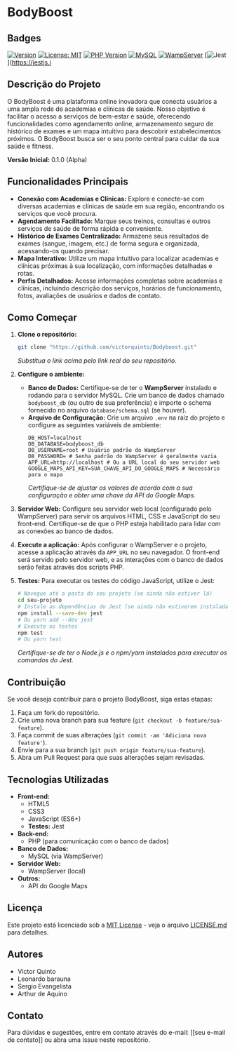 # BodyBoost

## Badges

[![Version](https://img.shields.io/badge/Version-0.1.0--alpha-blue)](https://github.com/seu-usuario/bodyboost/releases/tag/v0.1.0)
[![License: MIT](https://img.shields.io/badge/License-MIT-yellow.svg)](LICENSE.md)
[![PHP Version](https://img.shields.io/badge/PHP->=7.4-blue.svg)](https://www.php.net/)
[![MySQL](https://img.shields.io/badge/MySQL-5.7+-blue.svg)](https://www.mysql.com/)
[![WampServer](https://img.shields.io/badge/Server-WampServer-orange)](https://www.wampserver.com/en/)
[![Jest](https://img.shields.io/badge/Tests-Jest-brightgreen)](https://jestjs.i

## Descrição do Projeto

O BodyBoost é uma plataforma online inovadora que conecta usuários a uma ampla rede de academias e clínicas de saúde. Nosso objetivo é facilitar o acesso a serviços de bem-estar e saúde, oferecendo funcionalidades como agendamento online, armazenamento seguro de histórico de exames e um mapa intuitivo para descobrir estabelecimentos próximos. O BodyBoost busca ser o seu ponto central para cuidar da sua saúde e fitness.

**Versão Inicial:** 0.1.0 (Alpha)

## Funcionalidades Principais

* **Conexão com Academias e Clínicas:** Explore e conecte-se com diversas academias e clínicas de saúde em sua região, encontrando os serviços que você procura.
* **Agendamento Facilitado:** Marque seus treinos, consultas e outros serviços de saúde de forma rápida e conveniente.
* **Histórico de Exames Centralizado:** Armazene seus resultados de exames (sangue, imagem, etc.) de forma segura e organizada, acessando-os quando precisar.
* **Mapa Interativo:** Utilize um mapa intuitivo para localizar academias e clínicas próximas à sua localização, com informações detalhadas e rotas.
* **Perfis Detalhados:** Acesse informações completas sobre academias e clínicas, incluindo descrição dos serviços, horários de funcionamento, fotos, avaliações de usuários e dados de contato.

## Como Começar

1.  **Clone o repositório:**
    ```bash
    git clone "https://github.com/victorquinto/Bodyboost.git"
    ```
    *Substitua o link acima pelo link real do seu repositório.*

2.  **Configure o ambiente:**
    * **Banco de Dados:** Certifique-se de ter o **WampServer** instalado e rodando para o servidor MySQL. Crie um banco de dados chamado `bodyboost_db` (ou outro de sua preferência) e importe o schema fornecido no arquivo `database/schema.sql` (se houver).
    * **Arquivo de Configuração:** Crie um arquivo `.env` na raiz do projeto e configure as seguintes variáveis de ambiente:
        ```
        DB_HOST=localhost
        DB_DATABASE=bodyboost_db
        DB_USERNAME=root # Usuário padrão do WampServer
        DB_PASSWORD= # Senha padrão do WampServer é geralmente vazia
        APP_URL=http://localhost # Ou a URL local do seu servidor web
        GOOGLE_MAPS_API_KEY=SUA_CHAVE_API_DO_GOOGLE_MAPS # Necessário para o mapa
        ```
        *Certifique-se de ajustar os valores de acordo com a sua configuração e obter uma chave da API do Google Maps.*

3.  **Servidor Web:** Configure seu servidor web local (configurado pelo WampServer) para servir os arquivos HTML, CSS e JavaScript do seu front-end. Certifique-se de que o PHP esteja habilitado para lidar com as conexões ao banco de dados.

4.  **Execute a aplicação:** Após configurar o WampServer e o projeto, acesse a aplicação através da `APP_URL` no seu navegador. O front-end será servido pelo servidor web, e as interações com o banco de dados serão feitas através dos scripts PHP.

5.  **Testes:** Para executar os testes do código JavaScript, utilize o Jest:
    ```bash
    # Navegue até a pasta do seu projeto (se ainda não estiver lá)
    cd seu-projeto
    # Instale as dependências do Jest (se ainda não estiverem instaladas)
    npm install --save-dev jest
    # Ou yarn add --dev jest
    # Execute os testes
    npm test
    # Ou yarn test
    ```
    *Certifique-se de ter o Node.js e o npm/yarn instalados para executar os comandos do Jest.*

## Contribuição

Se você deseja contribuir para o projeto BodyBoost, siga estas etapas:

1.  Faça um fork do repositório.
2.  Crie uma nova branch para sua feature (`git checkout -b feature/sua-feature`).
3.  Faça commit de suas alterações (`git commit -am 'Adiciona nova feature'`).
4.  Envie para a sua branch (`git push origin feature/sua-feature`).
5.  Abra um Pull Request para que suas alterações sejam revisadas.

## Tecnologias Utilizadas

* **Front-end:**
    * HTML5
    * CSS3
    * JavaScript (ES6+)
    * **Testes:** Jest
* **Back-end:**
    * PHP (para comunicação com o banco de dados)
* **Banco de Dados:**
    * MySQL (via WampServer)
* **Servidor Web:**
    * WampServer (local)
* **Outros:**
    * API do Google Maps

## Licença

Este projeto está licenciado sob a [MIT License](LICENSE.md) - veja o arquivo [LICENSE.md](LICENSE.md) para detalhes.

## Autores

* Victor Quinto
* Leonardo barauna
* Sergio Evangelista
* Arthur de Aquino

## Contato

Para dúvidas e sugestões, entre em contato através do e-mail: [[seu e-mail de contato]] ou abra uma Issue neste repositório.
